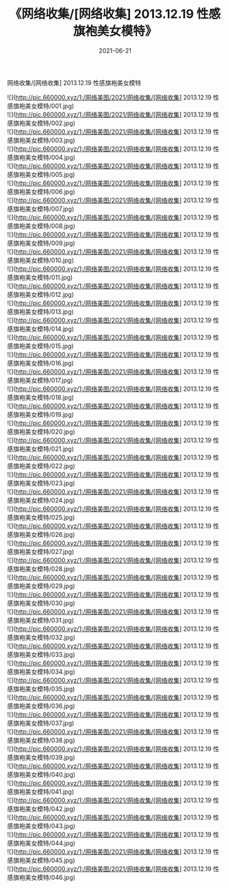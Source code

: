 ﻿---
layout: post
title:  《网络收集/[网络收集] 2013.12.19 性感旗袍美女模特》
date:   2021-06-21
img: http://pic.660000.xyz/1:/网络美图/2021/网络收集/[网络收集] 2013.12.19 性感旗袍美女模特/000.jpg
categories: [美女, 清纯, 唯美]
---

网络收集/[网络收集] 2013.12.19 性感旗袍美女模特

 ![](http://pic.660000.xyz/1:/网络美图/2021/网络收集/[网络收集] 2013.12.19 性感旗袍美女模特/001.jpg) <br>![](http://pic.660000.xyz/1:/网络美图/2021/网络收集/[网络收集] 2013.12.19 性感旗袍美女模特/002.jpg) <br>![](http://pic.660000.xyz/1:/网络美图/2021/网络收集/[网络收集] 2013.12.19 性感旗袍美女模特/003.jpg) <br>![](http://pic.660000.xyz/1:/网络美图/2021/网络收集/[网络收集] 2013.12.19 性感旗袍美女模特/004.jpg) <br>![](http://pic.660000.xyz/1:/网络美图/2021/网络收集/[网络收集] 2013.12.19 性感旗袍美女模特/005.jpg) <br>![](http://pic.660000.xyz/1:/网络美图/2021/网络收集/[网络收集] 2013.12.19 性感旗袍美女模特/006.jpg) <br>![](http://pic.660000.xyz/1:/网络美图/2021/网络收集/[网络收集] 2013.12.19 性感旗袍美女模特/007.jpg) <br>![](http://pic.660000.xyz/1:/网络美图/2021/网络收集/[网络收集] 2013.12.19 性感旗袍美女模特/008.jpg) <br>![](http://pic.660000.xyz/1:/网络美图/2021/网络收集/[网络收集] 2013.12.19 性感旗袍美女模特/009.jpg) <br>![](http://pic.660000.xyz/1:/网络美图/2021/网络收集/[网络收集] 2013.12.19 性感旗袍美女模特/010.jpg) <br>![](http://pic.660000.xyz/1:/网络美图/2021/网络收集/[网络收集] 2013.12.19 性感旗袍美女模特/011.jpg) <br>![](http://pic.660000.xyz/1:/网络美图/2021/网络收集/[网络收集] 2013.12.19 性感旗袍美女模特/012.jpg) <br>![](http://pic.660000.xyz/1:/网络美图/2021/网络收集/[网络收集] 2013.12.19 性感旗袍美女模特/013.jpg) <br>![](http://pic.660000.xyz/1:/网络美图/2021/网络收集/[网络收集] 2013.12.19 性感旗袍美女模特/014.jpg) <br>![](http://pic.660000.xyz/1:/网络美图/2021/网络收集/[网络收集] 2013.12.19 性感旗袍美女模特/015.jpg) <br>![](http://pic.660000.xyz/1:/网络美图/2021/网络收集/[网络收集] 2013.12.19 性感旗袍美女模特/016.jpg) <br>![](http://pic.660000.xyz/1:/网络美图/2021/网络收集/[网络收集] 2013.12.19 性感旗袍美女模特/017.jpg) <br>![](http://pic.660000.xyz/1:/网络美图/2021/网络收集/[网络收集] 2013.12.19 性感旗袍美女模特/018.jpg) <br>![](http://pic.660000.xyz/1:/网络美图/2021/网络收集/[网络收集] 2013.12.19 性感旗袍美女模特/019.jpg) <br>![](http://pic.660000.xyz/1:/网络美图/2021/网络收集/[网络收集] 2013.12.19 性感旗袍美女模特/020.jpg) <br>![](http://pic.660000.xyz/1:/网络美图/2021/网络收集/[网络收集] 2013.12.19 性感旗袍美女模特/021.jpg) <br>![](http://pic.660000.xyz/1:/网络美图/2021/网络收集/[网络收集] 2013.12.19 性感旗袍美女模特/022.jpg) <br>![](http://pic.660000.xyz/1:/网络美图/2021/网络收集/[网络收集] 2013.12.19 性感旗袍美女模特/023.jpg) <br>![](http://pic.660000.xyz/1:/网络美图/2021/网络收集/[网络收集] 2013.12.19 性感旗袍美女模特/024.jpg) <br>![](http://pic.660000.xyz/1:/网络美图/2021/网络收集/[网络收集] 2013.12.19 性感旗袍美女模特/025.jpg) <br>![](http://pic.660000.xyz/1:/网络美图/2021/网络收集/[网络收集] 2013.12.19 性感旗袍美女模特/026.jpg) <br>![](http://pic.660000.xyz/1:/网络美图/2021/网络收集/[网络收集] 2013.12.19 性感旗袍美女模特/027.jpg) <br>![](http://pic.660000.xyz/1:/网络美图/2021/网络收集/[网络收集] 2013.12.19 性感旗袍美女模特/028.jpg) <br>![](http://pic.660000.xyz/1:/网络美图/2021/网络收集/[网络收集] 2013.12.19 性感旗袍美女模特/029.jpg) <br>![](http://pic.660000.xyz/1:/网络美图/2021/网络收集/[网络收集] 2013.12.19 性感旗袍美女模特/030.jpg) <br>![](http://pic.660000.xyz/1:/网络美图/2021/网络收集/[网络收集] 2013.12.19 性感旗袍美女模特/031.jpg) <br>![](http://pic.660000.xyz/1:/网络美图/2021/网络收集/[网络收集] 2013.12.19 性感旗袍美女模特/032.jpg) <br>![](http://pic.660000.xyz/1:/网络美图/2021/网络收集/[网络收集] 2013.12.19 性感旗袍美女模特/033.jpg) <br>![](http://pic.660000.xyz/1:/网络美图/2021/网络收集/[网络收集] 2013.12.19 性感旗袍美女模特/034.jpg) <br>![](http://pic.660000.xyz/1:/网络美图/2021/网络收集/[网络收集] 2013.12.19 性感旗袍美女模特/035.jpg) <br>![](http://pic.660000.xyz/1:/网络美图/2021/网络收集/[网络收集] 2013.12.19 性感旗袍美女模特/036.jpg) <br>![](http://pic.660000.xyz/1:/网络美图/2021/网络收集/[网络收集] 2013.12.19 性感旗袍美女模特/037.jpg) <br>![](http://pic.660000.xyz/1:/网络美图/2021/网络收集/[网络收集] 2013.12.19 性感旗袍美女模特/038.jpg) <br>![](http://pic.660000.xyz/1:/网络美图/2021/网络收集/[网络收集] 2013.12.19 性感旗袍美女模特/039.jpg) <br>![](http://pic.660000.xyz/1:/网络美图/2021/网络收集/[网络收集] 2013.12.19 性感旗袍美女模特/040.jpg) <br>![](http://pic.660000.xyz/1:/网络美图/2021/网络收集/[网络收集] 2013.12.19 性感旗袍美女模特/041.jpg) <br>![](http://pic.660000.xyz/1:/网络美图/2021/网络收集/[网络收集] 2013.12.19 性感旗袍美女模特/042.jpg) <br>![](http://pic.660000.xyz/1:/网络美图/2021/网络收集/[网络收集] 2013.12.19 性感旗袍美女模特/043.jpg) <br>![](http://pic.660000.xyz/1:/网络美图/2021/网络收集/[网络收集] 2013.12.19 性感旗袍美女模特/044.jpg) <br>![](http://pic.660000.xyz/1:/网络美图/2021/网络收集/[网络收集] 2013.12.19 性感旗袍美女模特/045.jpg) <br>![](http://pic.660000.xyz/1:/网络美图/2021/网络收集/[网络收集] 2013.12.19 性感旗袍美女模特/046.jpg) <br>